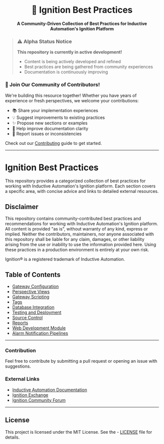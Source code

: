 <div align="center">
  <h1>🔧 Ignition Best Practices</h1>
  <p><strong>A Community-Driven Collection of Best Practices for Inductive Automation's Ignition Platform</strong></p>
</div>

> ### ⚠️ Alpha Status Notice
> **This repository is currently in active development!**  
> - Content is being actively developed and refined
> - Best practices are being gathered from community experiences
> - Documentation is continuously improving

### 🤝 Join Our Community of Contributors!
We're building this resource together! Whether you have years of experience or fresh perspectives, we welcome your contributions:

- 📚 Share your implementation experiences
- 💡 Suggest improvements to existing practices
- ✨ Propose new sections or examples
- 📝 Help improve documentation clarity
- 🐛 Report issues or inconsistencies

Check out our [Contributing](contributing.md) guide to get started.

---

# Ignition Best Practices

This repository provides a categorized collection of best practices for working with Inductive Automation's Ignition platform. Each section covers a specific area, with concise advice and links to detailed external resources.

## Disclaimer
This repository contains community-contributed best practices and recommendations for working with Inductive Automation's Ignition platform. All content is provided "as is", without warranty of any kind, express or implied. Neither the contributors, maintainers, nor anyone associated with this repository shall be liable for any claim, damages, or other liability arising from the use or inability to use the information provided here. Using these practices in a production environment is entirely at your own risk.

Ignition® is a registered trademark of Inductive Automation.

## Table of Contents
- [Gateway Configuration](sections/gateway-configuration.md)
- [Perspective Views](sections/perspective-views.md)
- [Gateway Scripting](sections/gateway-scripting.md)
- [Tags](sections/tags.md)
- [Database Integration](sections/database-integration.md)
- [Testing and Deployment](sections/testing-deployment.md)
- [Source Control](sections/source-control.md)
- [Reports](sections/reports.md)
- [Web Development Module](sections/webdev.md)
- [Alarm Notification Pipelines](sections/alarms.md)

---

### Contribution
Feel free to contribute by submitting a pull request or opening an issue with suggestions.

### External Links
- [Inductive Automation Documentation](https://docs.inductiveautomation.com/)
- [Ignition Exchange](https://inductiveautomation.com/exchange)
- [Ignition Community Forum](https://forum.inductiveautomation.com/)

---

## License
This project is licensed under the MIT License. See the - [LICENSE](license) file for details.
